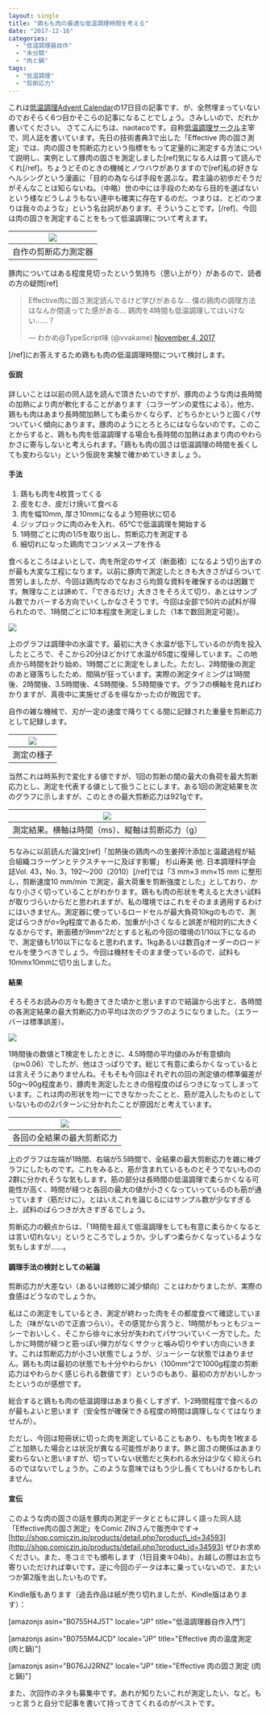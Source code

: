 ```yaml
---
layout: single
title: "鶏もも肉の最適な低温調理時間を考える"
date: "2017-12-16"
categories: 
  - "低温調理器自作"
  - "未分類"
  - "肉と鍋"
tags: 
  - "低温調理"
  - "剪断応力"
---
```


これは[低温調理Advent Calendar](https://adventar.org/calendars/2083)の17日目の記事です、が、全然埋まっていないのでおそらく6つ目かそこらの記事になることでしょう。さみしいので、だれか書いてください。 さてこんにちは、naotacoです。自称[低温調理サークル](https://nikutonabe.com/)主宰で、同人誌を書いています。先日の技術書典3で出した「Effective 肉の固さ測定」では、肉の固さを剪断応力という指標をもって定量的に測定する方法について説明し、実例として豚肉の固さを測定しました\[ref\]気になる人は買って読んでくれ\[/ref\]。ちょうどそのときの機械とノウハウがありますので\[ref\]私の好きなヘルシングという漫画に「目的の為ならば手段を選ぶな。君主論の初歩だそうだがそんなことは知らないね。（中略）世の中には手段のためなら目的を選ばないという様などうしようもない連中も確実に存在するのだ。つまりは、とどのつまりは我々のような」という名台詞があります。そういうことです。\[/ref\]、今回は肉の固さを測定することをもって低温調理について考えます。

| ![](https://blog.naotaco.com/assets/images/posts/2017/12/DSC06765-200x300.jpg) |
|:--:|
|  自作の剪断応力測定器 |

豚肉についてはある程度見切ったという気持ち（思い上がり）があるので、読者の方の疑問\[ref\]

<blockquote class="twitter-tweet" data-lang="en"><p dir="ltr" lang="ja">Effective肉に固さ測定読んでるけど学びがあるな… 僕の鶏肉の調理方法はなんか間違ってた感がある… 鶏肉を4時間も低温調理してはいけない……？</p>— わかめ@TypeScript味 (@vvakame) <a href="https://twitter.com/vvakame/status/926834721027264513?ref_src=twsrc%5Etfw">November 4, 2017</a></blockquote>
<script async src="https://platform.twitter.com/widgets.js" charset="utf-8"></script>

\[/ref\]にお答えするため鶏もも肉の低温調理時間について検討します。

#### 仮説

詳しいことは以前の同人誌を読んで頂きたいのですが、豚肉のような肉は長時間の加熱により肉が軟化することがあります（コラーゲンの変性による）。他方、鶏もも肉はあまり長時間加熱しても柔らかくならず、どちらかというと固くパサついていく傾向にあります。豚肉のようにとろとろにはならないのです。このことからすると、鶏もも肉を低温調理する場合も長時間の加熱はあまり肉のやわらかさに寄与しないと考えられます。「鶏もも肉の固さは低温調理の時間を長くしても変わらない」という仮説を実験で確かめていきましょう。

#### 手法

1. 鶏もも肉を4枚買ってくる
2. 皮をむき、皮だけ焼いて食べる
3. 肉を幅10mm, 厚さ10mmになるよう短冊状に切る
4. ジップロックに肉のみを入れ、65℃で低温調理を開始する
5. 1時間ごとに肉の1/5を取り出し、剪断応力を測定する
6. 細切れになった鶏肉でコンソメスープを作る

食べるところはよいとして、肉を所定のサイズ（断面積）になるよう切り出すのが最も大変な工程になります。以前に豚肉で測定したときも大きさがばらついて苦労しましたが、今回は鶏肉なのでなおさら均質な資料を確保するのは困難です。無理なことは諦めて、「できるだけ」大きさをそろえて切り、あとはサンプル数でカバーする方向でいくしかなさそうです。今回は全部で50片の試料が得られたので、1時間ごとに10本程度を測定しました（1本で数回測定可能）。

[![](https://blog.naotaco.com/assets/images/posts/2017/12/ScreenClip-400x49.png)](https://blog.naotaco.com/assets/images/posts/2017/12/ScreenClip.png)

上のグラフは調理中の水温です。最初に大きく水温が低下しているのが肉を投入したところで、そこから20分ほどかけて水温が65度に復帰しています。この地点から時間を計り始め、1時間ごとに測定をしました。ただし、2時間後の測定のあと寝落ちしたため、間隔が狂っています。実際の測定タイミングは1時間後、2時間後、3.5時間後、4.5時間後、5.5時間後です。グラフの横軸を見ればわかりますが、真夜中に実施せざるを得なかったのが敗因です。

自作の雑な機械で、刃が一定の速度で降りてくる間に記録された重量を剪断応力として記録します。

| ![](https://blog.naotaco.com/assets/images/posts/2017/12/DSC07970.jpg) |
|:--:|
|  測定の様子 |

当然これは時系列で変化する値ですが、1回の剪断の間の最大の負荷を最大剪断応力とし、測定を代表する値として扱うことにします。ある1回の測定結果を次のグラフに示しますが、このときの最大剪断応力は921gです。

| ![](https://blog.naotaco.com/assets/images/posts/2017/12/ScreenClip-1-400x237.png) |
|:--:|
|  測定結果。横軸は時間（ms）、縦軸は剪断応力（g） |

ちなみに以前読んだ論文\[ref\]「加熱後の鶏肉への生姜搾汁添加と温蔵過程が結合組織コラーゲンとテクスチャーに及ぼす影響」 杉山寿美 他. 日本調理科学会誌Vol. 43，No. 3，192～200（2010）\[/ref\]では「3 mm×3 mm×15 mm に整形し，剪断速度10 mm/min で測定，最大荷重を剪断強度とした」としており、かなり小さく切っていることがわかります。鶏もも肉の形状を考えると大きい試料が取りづらいからだと思われますが、私の環境ではこれをそのまま適用するわけにはいきません。測定器に使っているロードセルが最大負荷10kgのもので、測定ばらつきがσ=9g程度であるため、加重が小さくなると誤差が相対的に大きくなるからです。断面積が9mm^2だとすると私の今回の環境の1/10以下になるので、測定値も1/10以下になると思われます。1kgあるいは数百gオーダーのロードセルを使うべきでしょう。今回は機材をそのまま使っているので、試料も10mmx10mmに切り出しました。

#### 結果

そろそろお読みの方々も飽きてきた頃かと思いますので結論から出すと、各時間の各測定結果の最大剪断応力の平均は次のグラフのようになりました。（エラーバーは標準誤差）。

[![](https://blog.naotaco.com/assets/images/posts/2017/12/ScreenClip-2-400x245.png)](https://blog.naotaco.com/assets/images/posts/2017/12/ScreenClip-2.png)

1時間後の数値とT検定をしたときに、4.5時間の平均値のみが有意傾向（p≒0.06）でしたが、他はさっぱりです。総じて有意に柔らかくなっているとは言えそうにありませんね。そもそも今回はそれぞれの回の測定値の標準偏差が50g～90g程度あり、豚肉を測定したときの倍程度のばらつきになってしまっています。これは肉の形状を均一にできなかったことと、筋が混入したものとしていないものの2パターンに分かれたことが原因だと考えています。

| ![](https://blog.naotaco.com/assets/images/posts/2017/12/ScreenClip-3-400x191.png) |
|:--:|
|  各回の全結果の最大剪断応力 |

上のグラフは左端が1時間、右端が5.5時間で、全結果の最大剪断応力を雑に棒グラフにしたものです。これをみると、筋が含まれているものとそうでないものの2群に分かれそうな気もします。筋の部分は長時間の低温調理で柔らかくなる可能性が高く、時間が経つと各回の最大の値が小さくなっていっているのも筋が通っています（筋だけに）。とはいえこれを論じるにはサンプル数が少なすぎる上、試料のばらつきが大きすぎるでしょう。

剪断応力の観点からは、「1時間を超えて低温調理をしても有意に柔らかくなるとは言い切れない」というところでしょうか。少しずつ柔らかくなっているような気もしますが……。

#### 調理手法の検討としての結論

剪断応力が大差ない（あるいは微妙に減少傾向）ことはわかりましたが、実際の食感はどうなのでしょうか。

私はこの測定をしているとき、測定が終わった肉をその都度食べて確認していました（味がないので正直つらい）。その感覚から言うと、1時間がもっともジューシーでおいしく、そこから徐々に水分が失われてパサついていく一方でした。たしかに時間が経つと筋っぽい弾力がなくサクッと噛み切りやすい方向にいきます。これは剪断応力が小さい状態でしょうが、ジューシーな状態ではありません。鶏もも肉は最初の状態でも十分やわらかい（100mm^2で1000g程度の剪断応力はやわらかく感じられる数値です）というのもあり、最初の方がおいしかったというのが感想です。

総合すると鶏もも肉の低温調理はあまり長くしすぎず、1-2時間程度で食べるのが最もよいと思います（安全性が確保できる程度の時間は調理しなくてはなりませんが）。

ただし、今回は短冊状に切った肉を測定していることもあり、もも肉を1枚まるごと加熱した場合とは状況が異なる可能性があります。熱と固さの関係はあまり変わらないと思いますが、切っていない状態だと失われる水分は少なく抑えられるのではないでしょうか。このような意味ではもう少し長くてもいけるかもしれません。

#### 宣伝

このような肉の固さの話を豚肉の測定データとともに詳しく語った同人誌「Effective肉の固さ測定」をComic ZINさんで販売中です→ [http://shop.comiczin.jp/products/detail.php?product\_id=34593](http://shop.comiczin.jp/products/detail.php?product_id=34593) ぜひお求めください。また、冬コミでも頒布します（1日目東キ04b）。お越しの際はお立ち寄りいただければ幸いです。逆に今回のデータは本に乗っていないので、またいつか第2版を出したいものです。

Kindle版もあります（過去作品は紙が売り切れましたが、Kindle版はあります）：

\[amazonjs asin="B0755H4J5T" locale="JP" title="低温調理器自作入門"\]

\[amazonjs asin="B0755M4JCD" locale="JP" title="Effective 肉の温度測定 (肉と鍋)"\]

\[amazonjs asin="B076JJ2RNZ" locale="JP" title="Effective 肉の固さ測定 (肉と鍋)"\]

また、次回作のネタも募集中です。あれが知りたいこれが測定したい、など。もっと言うと自分で記事を書いて持ってきてくれるのがベストです。
